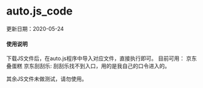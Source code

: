 # auto.js_code
更新日期：2020-05-24

#### 使用说明
下载JS文件后，在auto.js程序中导入对应文件，直接执行即可。
目前可用：
京东叠蛋糕
京东刮刮乐: 刮刮乐找不到入口，用的是我自己的口令进入的。

其余JS文件未做测试，请勿使用。